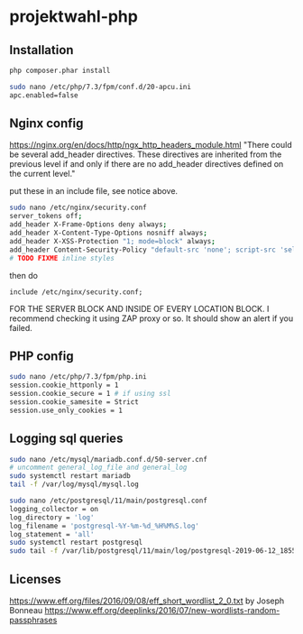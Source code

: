 # projektwahl-php

## Installation

```bash
php composer.phar install

sudo nano /etc/php/7.3/fpm/conf.d/20-apcu.ini
apc.enabled=false
```

## Nginx config

https://nginx.org/en/docs/http/ngx_http_headers_module.html "There could be several add_header directives. These directives are inherited from the previous level if and only if there are no add_header directives defined on the current level."

put these in an include file, see notice above.

```bash
sudo nano /etc/nginx/security.conf
server_tokens off;
add_header X-Frame-Options deny always;
add_header X-Content-Type-Options nosniff always;
add_header X-XSS-Protection "1; mode=block" always;
add_header Content-Security-Policy "default-src 'none'; script-src 'self'; style-src 'self' 'unsafe-inline' cdnjs.cloudflare.com; img-src 'self'; font-src cdnjs.cloudflare.com; upgrade-insecure-requests; block-all-mixed-content; disown-opener; sandbox allow-forms allow-same-origin allow-scripts allow-top-navigation allow-popups; reflected-xss block; referrer no-referrer" always;
# TODO FIXME inline styles
```

then do
```nginx
include /etc/nginx/security.conf;
```
FOR THE SERVER BLOCK AND INSIDE OF EVERY LOCATION BLOCK. I recommend checking it using ZAP proxy or so. It should show an alert if you failed.

## PHP config

```bash
sudo nano /etc/php/7.3/fpm/php.ini
session.cookie_httponly = 1
session.cookie_secure = 1 # if using ssl
session.cookie_samesite = Strict
session.use_only_cookies = 1
```

## Logging sql queries
```bash
sudo nano /etc/mysql/mariadb.conf.d/50-server.cnf
# uncomment general_log_file and general_log
sudo systemctl restart mariadb
tail -f /var/log/mysql/mysql.log
```

```bash
sudo nano /etc/postgresql/11/main/postgresql.conf
logging_collector = on
log_directory = 'log'
log_filename = 'postgresql-%Y-%m-%d_%H%M%S.log'
log_statement = 'all'
sudo systemctl restart postgresql
sudo tail -f /var/lib/postgresql/11/main/log/postgresql-2019-06-12_185549.log
```

## Licenses

https://www.eff.org/files/2016/09/08/eff_short_wordlist_2_0.txt by Joseph Bonneau https://www.eff.org/deeplinks/2016/07/new-wordlists-random-passphrases
